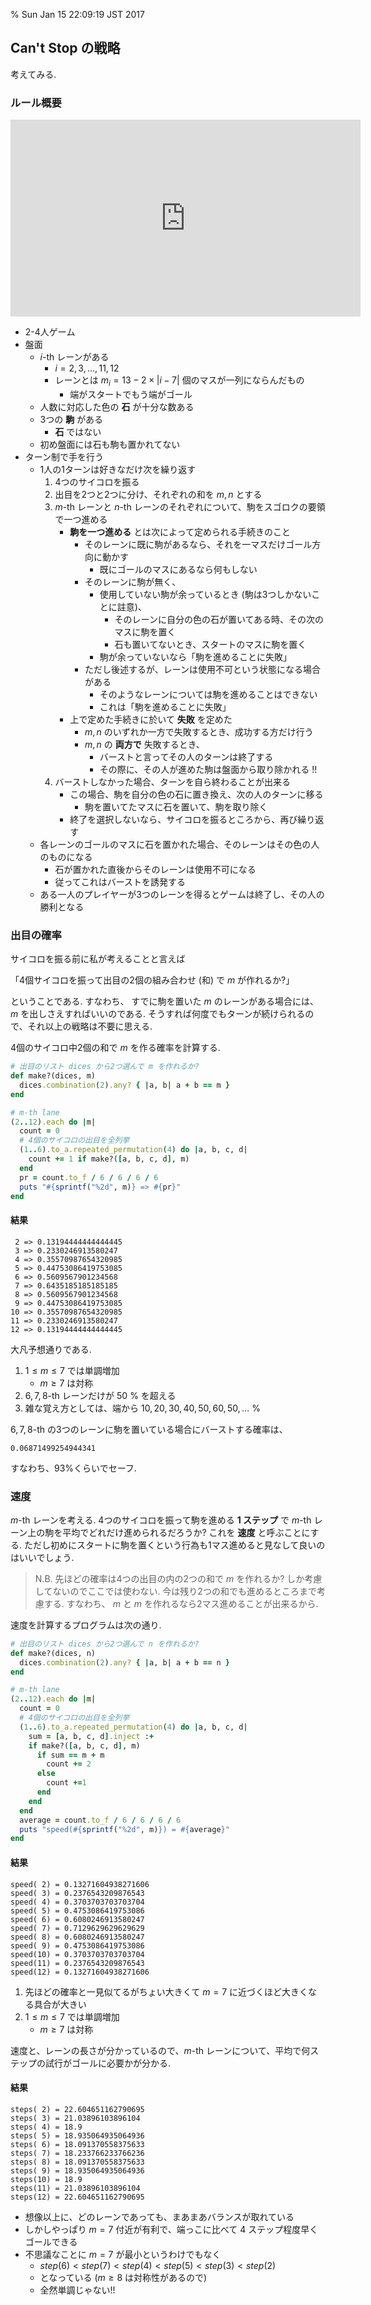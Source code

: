 % Sun Jan 15 22:09:19 JST 2017

## Can't Stop の戦略

考えてみる.

### ルール概要

<iframe width="560" height="315" src="https://www.youtube.com/embed/XxvhDiT-eio" frameborder="0" allowfullscreen></iframe>

- 2-4人ゲーム
- 盤面
    - $i$-th レーンがある
        - $i=2,3,\ldots,11,12$
        - レーンとは $m_i = 13 - 2 \times |i-7|$ 個のマスが一列にならんだもの
            - 端がスタートでもう端がゴール
    - 人数に対応した色の **石** が十分な数ある
    - 3つの **駒** がある
        - **石** ではない
    - 初め盤面には石も駒も置かれてない
- ターン制で手を行う
    - 1人の1ターンは好きなだけ次を繰り返す
        1. 4つのサイコロを振る
        1. 出目を2つと2つに分け、それぞれの和を $m, n$ とする
        1. $m$-th レーンと $n$-th レーンのそれぞれについて、駒をスゴロクの要領で一つ進める
            - **駒を一つ進める** とは次によって定められる手続きのこと
                - そのレーンに既に駒があるなら、それを一マスだけゴール方向に動かす
                    - 既にゴールのマスにあるなら何もしない
                - そのレーンに駒が無く、
                    - 使用していない駒が余っているとき (駒は3つしかないことに註意)、
                        - そのレーンに自分の色の石が置いてある時、その次のマスに駒を置く
                        - 石も置いてないとき、スタートのマスに駒を置く
                    - 駒が余っていないなら「駒を進めることに失敗」
                - ただし後述するが、レーンは使用不可という状態になる場合がある
                    - そのようなレーンについては駒を進めることはできない
                    - これは「駒を進めることに失敗」
            - 上で定めた手続きに於いて **失敗** を定めた
                - $m, n$ のいずれか一方で失敗するとき、成功する方だけ行う
                - $m, n$ の **両方で** 失敗するとき、
                    - バーストと言ってその人のターンは終了する
                    - その際に、その人が進めた駒は盤面から取り除かれる !!
        1. バーストしなかった場合、ターンを自ら終わることが出来る
            - この場合、駒を自分の色の石に置き換え、次の人のターンに移る
                - 駒を置いてたマスに石を置いて、駒を取り除く
            - 終了を選択しないなら、サイコロを振るところから、再び繰り返す
    - 各レーンのゴールのマスに石を置かれた場合、そのレーンはその色の人のものになる
        - 石が置かれた直後からそのレーンは使用不可になる
        - 従ってこれはバーストを誘発する
    - ある一人のプレイヤーが3つのレーンを得るとゲームは終了し、その人の勝利となる

### 出目の確率

サイコロを振る前に私が考えることと言えば

「4個サイコロを振って出目の2個の組み合わせ (和) で $m$ が作れるか?」

ということである.
すなわち、
すでに駒を置いた $m$ のレーンがある場合には、
$m$ を出しさえすればいいのである.
そうすれば何度でもターンが続けられるので、それ以上の戦略は不要に思える.

4個のサイコロ中2個の和で $m$ を作る確率を計算する.

```ruby
# 出目のリスト dices から2つ選んで m を作れるか?
def make?(dices, m)
  dices.combination(2).any? { |a, b| a + b == m }
end

# m-th lane
(2..12).each do |m|
  count = 0
  # 4個のサイコロの出目を全列挙
  (1..6).to_a.repeated_permutation(4) do |a, b, c, d|
    count += 1 if make?([a, b, c, d], m)
  end
  pr = count.to_f / 6 / 6 / 6 / 6
  puts "#{sprintf("%2d", m)} => #{pr}"
end
```

#### 結果

```
 2 => 0.13194444444444445
 3 => 0.2330246913580247
 4 => 0.35570987654320985
 5 => 0.44753086419753085
 6 => 0.5609567901234568
 7 => 0.6435185185185185
 8 => 0.5609567901234568
 9 => 0.44753086419753085
10 => 0.35570987654320985
11 => 0.2330246913580247
12 => 0.13194444444444445
```

大凡予想通りである.

1. $1 \leq m \leq 7$ では単調増加
    - $m \geq 7$ は対称
1. $6,7,8$-th レーンだけが $50$ % を超える
1. 雑な覚え方としては、端から $10, 20, 30, 40, 50, 60, 50, \ldots$ %

$6,7,8$-th の3つのレーンに駒を置いている場合にバーストする確率は、

```
0.06871499254944341
```

すなわち、93%くらいでセーフ.

### 速度

$m$-th レーンを考える.
4つのサイコロを振って駒を進める **1 ステップ** で $m$-th レーン上の駒を平均でどれだけ進められるだろうか?
これを **速度** と呼ぶことにする.
ただし初めにスタートに駒を置くという行為も1マス進めると見なして良いのはいいでしょう.

> N.B. 先ほどの確率は4つの出目の内の2つの和で $m$ を作れるか? しか考慮してないのでここでは使わない.
> 今は残り2つの和でも進めるところまで考慮する.
> すなわち、 $m$ と $m$ を作れるなら2マス進めることが出来るから.

速度を計算するプログラムは次の通り.

```ruby
# 出目のリスト dices から2つ選んで n を作れるか?
def make?(dices, n)
  dices.combination(2).any? { |a, b| a + b == n }
end

# m-th lane
(2..12).each do |m|
  count = 0
  # 4個のサイコロの出目を全列挙
  (1..6).to_a.repeated_permutation(4) do |a, b, c, d|
    sum = [a, b, c, d].inject :+
    if make?([a, b, c, d], m)
      if sum == m + m
        count += 2
      else
        count +=1
      end
    end
  end
  average = count.to_f / 6 / 6 / 6 / 6
  puts "speed(#{sprintf("%2d", m)}) = #{average}"
end
```

#### 結果

```
speed( 2) = 0.13271604938271606
speed( 3) = 0.2376543209876543
speed( 4) = 0.3703703703703704
speed( 5) = 0.4753086419753086
speed( 6) = 0.6080246913580247
speed( 7) = 0.7129629629629629
speed( 8) = 0.6080246913580247
speed( 9) = 0.4753086419753086
speed(10) = 0.3703703703703704
speed(11) = 0.2376543209876543
speed(12) = 0.13271604938271606
```

1. 先ほどの確率と一見似てるがちょい大きくて $m=7$ に近づくほど大きくなる具合が大きい
1. $1 \leq m \leq 7$ では単調増加
    - $m \geq 7$ は対称

速度と、レーンの長さが分かっているので、$m$-th レーンについて、平均で何ステップの試行がゴールに必要かが分かる.

#### 結果

```
steps( 2) = 22.604651162790695
steps( 3) = 21.03896103896104
steps( 4) = 18.9
steps( 5) = 18.935064935064936
steps( 6) = 18.091370558375633
steps( 7) = 18.233766233766236
steps( 8) = 18.091370558375633
steps( 9) = 18.935064935064936
steps(10) = 18.9
steps(11) = 21.03896103896104
steps(12) = 22.604651162790695
```

- 想像以上に、どのレーンであっても、まあまあバランスが取れている
- しかしやっぱり $m=7$ 付近が有利で、端っこに比べて 4 ステップ程度早くゴールできる
- 不思議なことに $m=7$ が最小というわけでもなく
    - $step(6) < step(7) < step(4) < step(5) < step(3) < step(2)$
    - となっている ($m \geq 8$ は対称性があるので)
    - 全然単調じゃない!!

